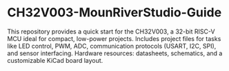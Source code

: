 # CH32V003-MounRiverStudio-Guide
This repository provides a quick start for the CH32V003, a 32-bit RISC-V MCU ideal for compact, low-power projects. Includes project files for tasks like LED control, PWM, ADC, communication protocols (USART, I2C, SPI), and sensor interfacing. Hardware resources: datasheets, schematics, and a customizable KiCad board layout.
